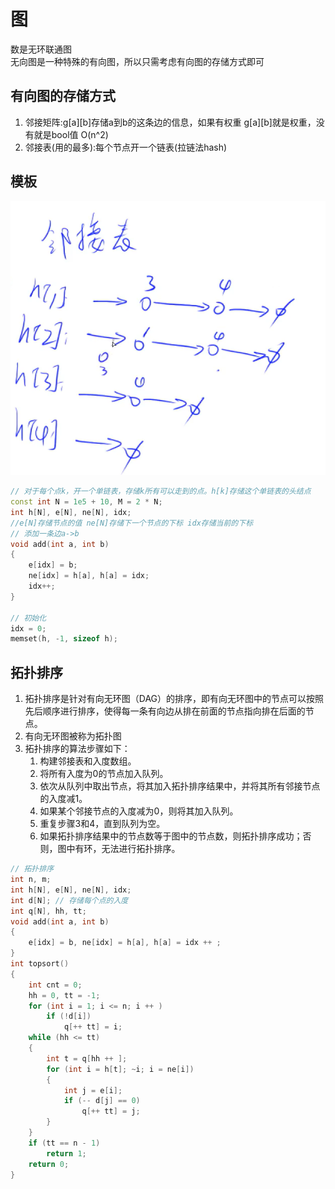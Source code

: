 # 图
数是无环联通图  
无向图是一种特殊的有向图，所以只需考虑有向图的存储方式即可  

## 有向图的存储方式
1. 邻接矩阵:g[a][b]存储a到b的这条边的信息，如果有权重 g[a][b]就是权重，没有就是bool值 O(n^2)
2. 邻接表(用的最多):每个节点开一个链表(拉链法hash)  

## 模板
![alt text](../Resource/image.png)
```C++
// 对于每个点k，开一个单链表，存储k所有可以走到的点。h[k]存储这个单链表的头结点
const int N = 1e5 + 10, M = 2 * N;
int h[N], e[N], ne[N], idx;
//e[N]存储节点的值 ne[N]存储下一个节点的下标 idx存储当前的下标
// 添加一条边a->b
void add(int a, int b)
{
    e[idx] = b;
    ne[idx] = h[a], h[a] = idx;
    idx++;
}

// 初始化
idx = 0;
memset(h, -1, sizeof h);
```

## 拓扑排序
1. 拓扑排序是针对有向无环图（DAG）的排序，即有向无环图中的节点可以按照先后顺序进行排序，使得每一条有向边从排在前面的节点指向排在后面的节点。
2. 有向无环图被称为拓扑图
3. 拓扑排序的算法步骤如下：
   1. 构建邻接表和入度数组。
   2. 将所有入度为0的节点加入队列。
   3. 依次从队列中取出节点，将其加入拓扑排序结果中，并将其所有邻接节点的入度减1。
   4. 如果某个邻接节点的入度减为0，则将其加入队列。
   5. 重复步骤3和4，直到队列为空。
   6. 如果拓扑排序结果中的节点数等于图中的节点数，则拓扑排序成功；否则，图中有环，无法进行拓扑排序。

```C++
// 拓扑排序
int n, m;
int h[N], e[N], ne[N], idx;
int d[N]; // 存储每个点的入度
int q[N], hh, tt;
void add(int a, int b)
{
    e[idx] = b, ne[idx] = h[a], h[a] = idx ++ ;
}
int topsort()
{
    int cnt = 0;
    hh = 0, tt = -1;
    for (int i = 1; i <= n; i ++ )
        if (!d[i])
            q[++ tt] = i;
    while (hh <= tt)
    {
        int t = q[hh ++ ];
        for (int i = h[t]; ~i; i = ne[i])
        {
            int j = e[i];
            if (-- d[j] == 0)
                q[++ tt] = j;
        }
    }
    if (tt == n - 1)
        return 1;
    return 0;
}
```
